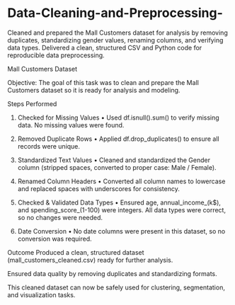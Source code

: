 # Data-Cleaning-and-Preprocessing-
Cleaned and prepared the Mall Customers dataset for analysis by removing duplicates, standardizing gender values, renaming columns, and verifying data types. Delivered a clean, structured CSV and Python code for reproducible data preprocessing.

Mall Customers Dataset 

Objective: The goal of this task was to clean and prepare the Mall Customers dataset so it is ready for analysis and modeling.

Steps Performed

1.	Checked for Missing Values
	•	Used df.isnull().sum() to verify missing data. No missing values were found.
	
2.	Removed Duplicate Rows
	•	Applied df.drop_duplicates() to ensure all records were unique.
	
3.	Standardized Text Values
	•	Cleaned and standardized the Gender column (stripped spaces, converted to proper case: Male / Female).
	
4.	Renamed Column Headers
	•	Converted all column names to lowercase and replaced spaces with underscores for consistency.
	
5.	Checked & Validated Data Types
	•	Ensured age, annual_income_(k$), and spending_score_(1-100) were integers. All data types were correct, so no changes were needed.
	
6.	Date Conversion
	•	No date columns were present in this dataset, so no conversion was required.

Outcome
Produced a clean, structured dataset (mall_customers_cleaned.csv) ready for further analysis.
	
Ensured data quality by removing duplicates and standardizing formats.
	
This cleaned dataset can now be safely used for clustering, segmentation, and visualization tasks.
